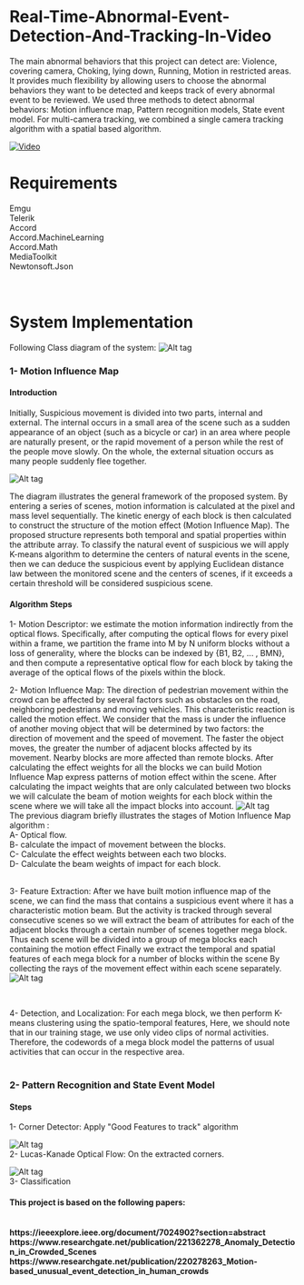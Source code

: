 # Real-Time-Abnormal-Event-Detection-And-Tracking-In-Video
The main abnormal behaviors that this project can detect are: Violence, covering camera, Choking, lying down, Running, Motion in restricted areas. It provides much flexibility by allowing users to choose the abnormal behaviors they want to be detected and keeps track of every abnormal event to be reviewed. We used three methods to detect abnormal behaviors: Motion influence map, Pattern recognition models, State event model. For multi-camera tracking, we combined a single camera tracking algorithm with a spatial based algorithm.

[![Video](Screenshots/ab.png)](https://youtu.be/LbvSEq0ZGEk)

<h1>Requirements</h1>
Emgu <br>
Telerik <br>
Accord <br>
Accord.MachineLearning <br>
Accord.Math <br>
MediaToolkit <br>
Newtonsoft.Json <br>
<br>
<br>

<h1>System Implementation</h1>

Following Class diagram of the system:
![Alt tag](Screenshots/2.png?raw=true "Class")

  <h3>1- Motion Influence Map </h3>
  <h4>Introduction</h4> 
Initially, Suspicious movement is divided into two parts, internal and external. The internal occurs in a small area of the scene such as a sudden appearance of an object (such as a bicycle or car) in an area where people are naturally present, or the rapid movement of a person while the rest of the people move slowly. On the whole, the external situation occurs as many people suddenly flee together.

![Alt tag](Screenshots/mim1.png?raw=true "MIM1")

The diagram illustrates the general framework of the proposed system. By entering a series of scenes, motion information is calculated at the pixel and mass level sequentially. The kinetic energy of each block is then calculated to construct the structure of the motion effect (Motion Influence Map).
The proposed structure represents both temporal and spatial properties within the attribute array.
To classify the natural event of suspicious we will apply K-means algorithm to determine the centers of natural events in the scene, then we can deduce the suspicious event by applying Euclidean distance law between the monitored scene and the centers of scenes, if it exceeds a certain threshold will be considered suspicious scene.

  <h4>Algorithm Steps</h4>
  1- Motion Descriptor:
we estimate the motion information indirectly
from the optical flows. Specifically, after computing
the optical flows for every pixel within a frame, we
partition the frame into M by N uniform blocks without
a loss of generality, where the blocks can be indexed by
{B1, B2, ... , BMN}, and then compute a representative optical
flow for each block by taking the average of the optical flows of the pixels within the block.
<br>

2- Motion Influence Map:
The direction of pedestrian movement within the crowd can be affected by several factors such as obstacles on the road, neighboring pedestrians and moving vehicles. This characteristic reaction is called the motion effect.
We consider that the mass is under the influence of another moving object that will be determined by two factors: the direction of movement and the speed of movement. The faster the object moves, the greater the number of adjacent blocks affected by its movement. Nearby blocks are more affected than remote blocks.
After calculating the effect weights for all the blocks we can build Motion Influence Map express patterns of motion effect within the scene.
After calculating the impact weights that are only calculated between two blocks we will calculate the beam of motion weights for each block within the scene where we will take all the impact blocks into account.
![Alt tag](Screenshots/mim2.png?raw=true "MIM2")
<br>
The previous diagram briefly illustrates the stages of Motion Influence Map algorithm :<br>
A- Optical flow.<br>
B- calculate the impact of movement between the blocks.<br>
C- Calculate the effect weights between each two blocks.<br>
D- Calculate the beam weights of impact for each block.<br>
<br>

3- Feature Extraction:
After we have built motion influence map of the scene, we can find the mass that contains a suspicious event where it has a characteristic motion beam. But the activity is tracked through several consecutive scenes so we will extract the beam of attributes for each of the adjacent blocks through a certain number of scenes together mega block.
Thus each scene will be divided into a group of mega blocks each containing the motion effect
Finally we extract the temporal and spatial features of each mega block for a number of blocks within the scene
By collecting the rays of the movement effect within each scene separately.<br>
![Alt tag](Screenshots/mega.png?raw=true "Mega")

<br>

4- Detection, and Localization:
For each mega block, we then perform K-means clustering using the spatio-temporal features, Here, we should note that in our
training stage, we use only video clips of normal activities. Therefore, the codewords of a mega block model the patterns
of usual activities that can occur in the respective area.
<br>
<br>

<h3> 2- Pattern Recognition and State Event Model </h3>
  <h4>Steps</h4>
1- Corner Detector: Apply "Good Features to track" algorithm

![Alt tag](Screenshots/cor.png?raw=true "corners")
<br>
2- Lucas-Kanade Optical Flow: On the extracted corners.

![Alt tag](Screenshots/op.png?raw=true "optical flow")
<br>
3- Classification
<br>
<h4>This project is based on the following papers:<h4>
<br>
https://ieeexplore.ieee.org/document/7024902?section=abstract
https://www.researchgate.net/publication/221362278_Anomaly_Detection_in_Crowded_Scenes
https://www.researchgate.net/publication/220278263_Motion-based_unusual_event_detection_in_human_crowds


  

  

